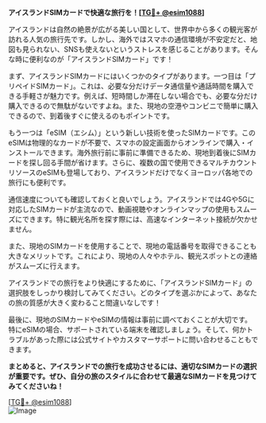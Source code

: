 **アイスランドSIMカードで快適な旅行を！[[TG💪+ @esim1088](https://t.me/s/esim1088)]**

アイスランドは自然の絶景が広がる美しい国として、世界中から多くの観光客が訪れる人気の旅行先です。しかし、海外ではスマホの通信環境が不安定だと、地図も見られない、SNSも使えないというストレスを感じることがあります。そんな時に便利なのが「アイスランドSIMカード」です！

まず、アイスランドSIMカードにはいくつかのタイプがあります。一つ目は「プリペイドSIMカード」。これは、必要な分だけデータ通信量や通話時間を購入できる手軽さが魅力です。例えば、短時間しか滞在しない場合でも、必要な分だけ購入できるので無駄がないですよね。また、現地の空港やコンビニで簡単に購入できるので、到着後すぐに使えるのもポイントです。

もう一つは「eSIM（エシム）」という新しい技術を使ったSIMカードです。このeSIMは物理的なカードが不要で、スマホの設定画面からオンラインで購入・インストールできます。海外旅行前に事前に準備できるため、現地到着後にSIMカードを探し回る手間が省けます。さらに、複数の国で使用できるマルチカウントリソースのeSIMも登場しており、アイスランドだけでなくヨーロッパ各地での旅行にも便利です。

通信速度についても確認しておくと良いでしょう。アイスランドでは4Gや5Gに対応したSIMカードが主流なので、動画視聴やオンラインマップの使用もスムーズにできます。特に観光名所を探す際には、高速なインターネット接続が欠かせません。

また、現地のSIMカードを使用することで、現地の電話番号を取得できることも大きなメリットです。これにより、現地の人々やホテル、観光スポットとの連絡がスムーズに行えます。

アイスランドでの旅行をより快適にするために、「アイスランドSIMカード」の選択肢をしっかり検討してみてください。どのタイプを選ぶかによって、あなたの旅の質感が大きく変わること間違いなしです！

最後に、現地のSIMカードやeSIMの情報は事前に調べておくことが大切です。特にeSIMの場合、サポートされている端末を確認しましょう。そして、何かトラブルがあった際には公式サイトやカスタマーサポートに問い合わせることもできます。

**まとめると、アイスランドでの旅行を成功させるには、適切なSIMカードの選択が重要です。ぜひ、自分の旅のスタイルに合わせて最適なSIMカードを見つけてみてくださいね！**

[[TG💪+ @esim1088](https://t.me/s/esim1088)]  
![Image](https://i.postimg.cc/Y0z9fWf4/image.png)
